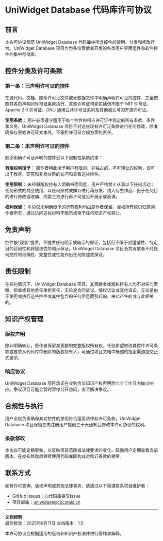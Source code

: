 # UniWidget Database 代码库许可协议

## 前言

本许可协议规范 UniWidget Database 代码库中所含控件的使用、分发和修改行为。UniWidget Database 项目作为多位贡献者开发的各类用户界面组件和软件控件的集中存储库。

## 控件分类及许可条款

### 第一条：已声明许可证的控件

在源代码、文档、随附许可证文件或元数据文件中明确声明许可证的控件，完全按照其各自声明的许可证条款执行。这些许可证可能包括但不限于 MIT 许可证、Apache 2.0 许可证、GNU 通用公共许可证系列及其他被认可的开源许可证。

**使用条款：**
用户必须遵守适用于每个控件的相应许可证中规定的所有条款、条件和义务。UniWidget Database 项目不对这些现有许可证条款进行任何修改，除准确保存原始许可证文本外，不承担许可证合规方面的责任。

### 第二条：未声明许可证的控件

缺乏明确许可证声明的控件受以下限制性条款约束：

**有限权利授予：**
原作者特此授予用户有限的、非独占的、不可转让的权利，仅可出于教育、研究和非商业目的访问和查看这些控件。

**使用限制：**
未经原版权持有人明确书面同意，用户严格禁止从事以下任何活动：任何形式的商业使用、以任何形式或媒介进行再分发、纳入衍生作品、出于任何目的进行修改或改编、向第三方进行再许可或公开展示或表演。

**权利保留：**
本协议未明确授予的所有权利均由原作者保留。版权所有权仍归原创作者所有，通过访问这些材料不暗示或授予任何知识产权转让。

## 免责声明

控件按"现状"提供，不提供任何明示或暗示的保证，包括但不限于对适销性、特定目的适用性和非侵权性的暗示保证。UniWidget Database 项目及其贡献者不对任何控件的准确性、完整性或性能作出任何陈述或保证。

## 责任限制

在任何情况下，UniWidget Database 项目、其贡献者或版权持有人均不对任何索赔、损害或其他责任承担责任，无论是合同诉讼、侵权诉讼或其他诉讼，无论是由于使用或执行这些控件或其中包含的任何信息而引起的、由此产生的或与此相关的。

## 知识产权管理

### 版权声明
除非明确转让，原作者保留其贡献的完整版权所有权。任何希望修改其控件许可条款或要求从代码库中删除的版权持有人，可通过项目文档中概述的指定渠道提交正式请求。

### 响应协议
UniWidget Database 项目承诺在收到合法知识产权声明后七个工作日内做出响应。争议项目可能会暂时暂停公开访问，直至解决争议。

## 合规性与执行

用户全权负责确保其对控件的使用符合适用法律和许可条款。UniWidget Database 项目保留在向注册用户提前三十天通知后修改本许可协议的权利。

### 条款修改
本协议可能定期更新，以反映项目范围或法律要求的变化。鼓励用户定期查看当前版本。在发布修改后继续使用代码库即构成对修订条款的接受。

## 联系方式

如有许可查询、版权声明或其他法律事务，请通过以下渠道联系项目维护者：

- GitHub Issues：向代码库提交Issue
- 项目邮箱：uniwidget@cocotais.cn

---

**文档控制**  
最后修改：2025年8月11日
文档版本：1.0  

本许可协议应根据适用的版权和知识产权法律进行管辖和解释。